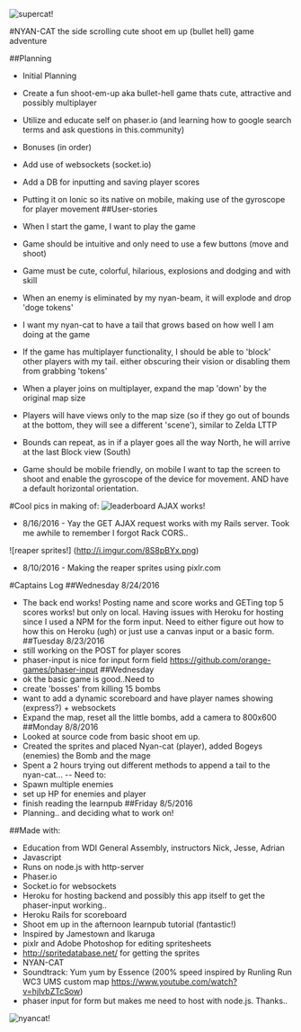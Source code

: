 ![supercat!](http://i.imgur.com/wRx0njy.gif)

#NYAN-CAT the side scrolling cute shoot em up (bullet hell) game adventure


##Planning
- Initial Planning
* Create a fun shoot-em-up aka bullet-hell game thats cute, attractive and possibly multiplayer

* Utilize and educate self on phaser.io (and learning how to google search terms and ask questions in this.community)

- Bonuses (in order)

* Add use of websockets (socket.io)

* Add a DB for inputting and saving player scores

* Putting it on Ionic so its native on mobile, making use of the gyroscope for player movement
##User-stories
* When I start the game, I want to play the game

* Game should be intuitive and only need to use a few buttons (move and shoot)

* Game must be cute, colorful, hilarious, explosions and dodging and with skill

* When an enemy is eliminated by my nyan-beam, it will explode and drop 'doge tokens'

* I want my nyan-cat to have a tail that grows based on how well I am doing at the game

* If the game has multiplayer functionality, I should be able to 'block' other players with my tail. either obscuring their vision or disabling them from grabbing 'tokens'

* When a player joins on multiplayer, expand the map 'down' by the original map size

* Players will have views only to the map size (so if they go out of bounds at the bottom, they will see a different 'scene'), similar to Zelda LTTP

* Bounds can repeat, as in if a player goes all the way North, he will arrive at the last Block view (South)

* Game should be mobile friendly, on mobile I want to tap the screen to shoot and enable the gyroscope of the device for movement. AND have a default horizontal orientation.

#Cool pics in making of:
![leaderboard AJAX works!](http://i.imgur.com/hjndGSH.png)
- 8/16/2016 - Yay the GET AJAX request works with my Rails server. Took me awhile to remember I forgot Rack CORS..

![reaper sprites!] (http://i.imgur.com/8S8pBYx.png)
- 8/10/2016 - Making the reaper sprites using pixlr.com



#Captains Log
##Wednesday 8/24/2016
* The back end works! Posting name and score works and GETing top 5 scores works! but only on local. Having issues with Heroku for hosting since I used a NPM for the form input. Need to either figure out how to how this on Heroku (ugh) or just use a canvas input or a basic form.
##Tuesday 8/23/2016
* still working on the POST for player scores
* phaser-input is nice for input form field https://github.com/orange-games/phaser-input
##Wednesday
* ok the basic game is good..Need to
* create 'bosses' from killing 15 bombs
* want to add a dynamic scoreboard and have player names showing (express?) + websockets
* Expand the map, reset all the little bombs, add a camera to 800x600
##Monday 8/8/2016
* Looked at source code from basic shoot em up.
* Created the sprites and placed Nyan-cat (player), added Bogeys (enemies) the Bomb and the mage
* Spent a 2 hours trying out different methods to append a tail to the nyan-cat...
-- Need to:
* Spawn multiple enemies
* set up HP for enemies and player
* finish reading the learnpub
##Friday 8/5/2016
* Planning.. and deciding what to work on!


##Made with:
- Education from WDI General Assembly, instructors Nick, Jesse, Adrian
- Javascript
- Runs on node.js with http-server
- Phaser.io
- Socket.io for websockets
- Heroku for hosting backend and possibly this app itself to get the phaser-input working..
- Heroku Rails for scoreboard
- Shoot em up in the afternoon learnpub tutorial (fantastic!)
- Inspired by Jamestown and Ikaruga
- pixlr and Adobe Photoshop for editing spritesheets
- http://spritedatabase.net/ for getting the sprites
- NYAN-CAT
- Soundtrack: Yum yum by Essence (200% speed inspired by Runling Run WC3 UMS  custom map https://www.youtube.com/watch?v=hjIvbZTcSow)
- phaser input for form but makes me need to host with node.js. Thanks..

![nyancat!](http://i.imgur.com/64eW42B.png)
